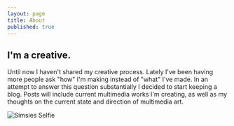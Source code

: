 ```yaml
---
layout: page
title: About
published: true
---
```

## I'm a creative.

Until now I haven't shared my creative process. Lately I've been having more people ask "how" I'm making instead of "what" I've made. In an attempt to answer this question substantially I decided to start keeping a blog. Posts will include current multimedia works I'm creating, as well as my thoughts on the current state and direction of multimedia art.

![Simsies Selfie]({{site.baseurl}}/public/selfie.png)
